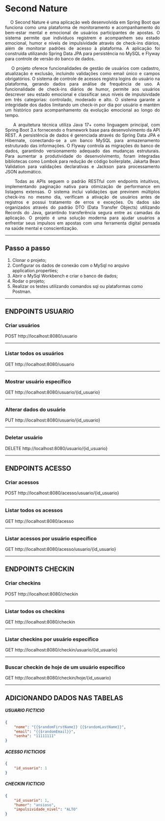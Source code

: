 # Second Nature

<p align='justify'>&nbsp;&nbsp;&nbsp;&nbsp;O Second Nature é uma aplicação web desenvolvida em Spring Boot que funciona como uma plataforma de monitoramento e acompanhamento do bem-estar mental e emocional de usuários participantes de apostas. O sistema permite que indivíduos registrem e acompanhem seu estado emocional, humor e níveis de impulsividade através de check-ins diários, além de monitorar padrões de acesso à plataforma. A aplicação foi construída utilizando Spring Data JPA para persistência no MySQL e Flyway para controle de versão do banco de dados.</p>

<p align='justify'>&nbsp;&nbsp;&nbsp;&nbsp;O projeto oferece funcionalidades de gestão de usuários com cadastro, atualização e exclusão, incluindo validações como email único e campos obrigatórios. O sistema de controle de acessos registra logins do usuário na plataforma, gerando dados para análise de frequência de uso. A funcionalidade de check-ins diários de humor, permite aos usuários descrever seu estado emocional e classificar seus níveis de impulsividade em três categorias: controlado, moderado e alto. O sistema garante a integridade dos dados limitando um check-in por dia por usuário e mantém um histórico para acompanhamento da evolução emocional ao longo do tempo.</p>

<p align='justify'>&nbsp;&nbsp;&nbsp;&nbsp;A arquitetura técnica utiliza Java 17+ como linguagem principal, com Spring Boot 3.x fornecendo o framework base para desenvolvimento da API REST. A persistência de dados é gerenciada através do Spring Data JPA e Hibernate, conectando-se a um banco MySQL para armazenamento estruturado das informações. O Flyway controla as migrações do banco de dados, garantindo versionamento adequado das mudanças estruturais. Para aumentar a produtividade do desenvolvimento, foram integradas bibliotecas como Lombok para redução de código boilerplate, Jakarta Bean Validation para validações declarativas e Jackson para processamento JSON automático.</p>

<p align='justify'>&nbsp;&nbsp;&nbsp;&nbsp;Todas as APIs seguem o padrão RESTful com endpoints intuitivos, implementando paginação nativa para otimização de performance em listagens extensas. O sistema inclui validações que previnem múltiplos check-ins no mesmo dia, verificam a ativação de usuários antes de registros e possui tratamento de erros e exceções. Os dados são organizados através do padrão DTO (Data Transfer Objects) utilizando Records do Java, garantindo transferência segura entre as camadas da aplicação. O projeto é uma solução moderna para ajudar usuários a enfrentar seus impulsos em apostas com uma ferramenta digital pensada na saúde mental e conscientização.</p>

---

## Passo a passo

1. Clonar o projeto;
2. Configurar os dados de conexão com o MySql no arquivo application.properties;
3. Abrir o MySql Workbench e criar o banco de dados;
4. Rodar o projeto;
5. Realizar os testes utilizando comandos sql ou plataformas como Postman.

---

## ENDPOINTS USUARIO

### Criar usuários
POST http://localhost:8080/usuario

---

### Listar todos os usuários
GET http://localhost:8080/usuario

---

### Mostrar usuário específico
GET http://localhost:8080/usuario/{id_usuario}

---

### Alterar dados do usuário
PUT http://localhost:8080/usuario/{id_usuario}

---

### Deletar usuário
DELETE http://localhost:8080/usuario/{id_usuario}

---

## ENDPOINTS ACESSO

### Criar acessos
POST http://localhost:8080/acesso/usuario/{id_usuario}

---

### Listar todos os acessos
GET http://localhost:8080/acesso

---

### Listar acessos por usuário específico
GET http://localhost:8080/acesso/usuario/{id_usuario}

---

## ENDPOINTS CHECKIN

### Criar checkins
POST http://localhost:8080/checkin

---

### Listar todos os checkins
GET http://localhost:8080/checkin

---

### Listar checkins por usuário específico  
GET http://localhost:8080/checkin/usuario/{id_usuario}

---

### Buscar checkin de hoje de um usuário específico
GET http://localhost:8080/checkin/hoje/{id_usuario}

---

## ADICIONANDO DADOS NAS TABELAS
##### USUARIO FICTICIO
```json
{
    "nome": "{{$randomFirstName}} {{$randomLastName}}",
    "email": "{{$randomEmail}}",
    "senha": "11111111"
}
```
##### ACESSO FICTICIOS
```json
{
    "id_usuario": 1
}
```
##### CHECKIN FICTICIO
```json
{
    "id_usuario": 1,
    "humor": "ansioso",
    "impulsividade_nivel": "ALTO"
}
```
